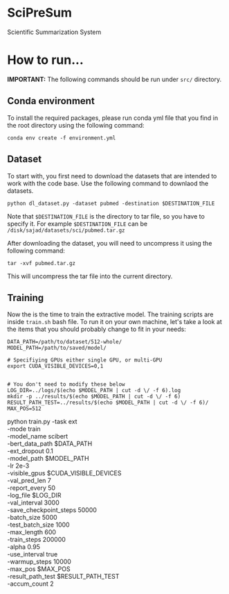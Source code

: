 # SciPreSum
Scientific Summarization System

# How to run...

**IMPORTANT:** The following commands should be run under `src/` directory.

## Conda environment

To install the required packages, please run conda yml file that you find in the root directory using the following command:

```
conda env create -f environment.yml
```

## Dataset

To start with, you first need to download the datasets that are intended to work with the code base. Use the following command to downlaod the datasets. 

```
python dl_dataset.py -dataset pubmed -destination $DESTINATION_FILE
```
Note that `$DESTINATION_FILE` is the directory to tar file, so you have to specify it. For example `$DESTINATION_FILE` can be  `/disk/sajad/datasets/sci/pubmed.tar.gz`

After downloading the dataset, you will need to uncompress it using the following command:

```
tar -xvf pubmed.tar.gz 
```
This will uncompress the tar file into the current directory. 

## Training 
Now the is the time to train the extractive model. The training scripts are inside `train.sh` bash file. To run it on your own machine, let's take a look at the items that you should probably change to fit in your needs:

```
DATA_PATH=/path/to/dataset/512-whole/
MODEL_PATH=/path/to/saved/model/

# Specifiying GPUs either single GPU, or multi-GPU
export CUDA_VISIBLE_DEVICES=0,1


# You don't need to modify these below 
LOG_DIR=../logs/$(echo $MODEL_PATH | cut -d \/ -f 6).log
mkdir -p ../results/$(echo $MODEL_PATH | cut -d \/ -f 6)
RESULT_PATH_TEST=../results/$(echo $MODEL_PATH | cut -d \/ -f 6)/
MAX_POS=512

```
python train.py -task ext \
                -mode train \
                -model_name scibert \
                -bert_data_path $DATA_PATH \
                -ext_dropout 0.1 \
                -model_path $MODEL_PATH \
                -lr 2e-3 \
                -visible_gpus $CUDA_VISIBLE_DEVICES \
                -val_pred_len 7 \
                -report_every 50 \
                -log_file $LOG_DIR \
                -val_interval 3000 \
                -save_checkpoint_steps 50000 \
                -batch_size 5000 \
                -test_batch_size 1000 \
                -max_length 600 \
                -train_steps 200000 \
                -alpha 0.95 \
                -use_interval true \
                -warmup_steps 10000 \
                -max_pos $MAX_POS \
                -result_path_test $RESULT_PATH_TEST \
                -accum_count 2
 ```
